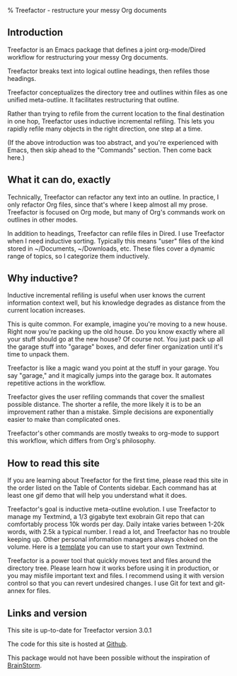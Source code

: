 % Treefactor - restructure your messy Org documents

Introduction
---

Treefactor is an Emacs package that defines a joint org-mode/Dired workflow for restructuring your messy Org documents.

Treefactor breaks text into logical outline headings, then refiles those headings.

Treefactor conceptualizes the directory tree and outlines within files as one unified meta-outline. It facilitates restructuring that outline.

Rather than trying to refile from the current location to the final destination in one hop, Treefactor uses inductive incremental refiling. This lets you rapidly refile many objects in the right direction, one step at a time.

(If the above introduction was too abstract, and you're experienced with Emacs, then skip ahead to the "Commands" section. Then come back here.)

What it can do, exactly
---

Technically, Treefactor can refactor any text into an outline. In practice, I only refactor Org files, since that's where I keep almost all my prose. Treefactor is focused on Org mode, but many of Org's commands work on outlines in other modes.

In addition to headings, Treefactor can refile files in Dired. I use Treefactor when I need inductive sorting. Typically this means "user" files of the kind stored in ~/Documents, ~/Downloads, etc. These files cover a dynamic range of topics, so I categorize them inductively.

Why inductive?
---

Inductive incremental refiling is useful when user knows the current information context well, but his knowledge degrades as distance from the current location increases.

This is quite common. For example, imagine you're moving to a new house. Right now you're packing up the old house. Do you know exactly where all your stuff should go at the new house? Of course not. You just pack up all the garage stuff into "garage" boxes, and defer finer organization until it's time to unpack them.

Treefactor is like a magic wand you point at the stuff in your garage. You say "garage," and it magically jumps into the garage box. It automates repetitive actions in the workflow.

Treefactor gives the user refiling commands that cover the smallest possible distance. The shorter a refile, the more likely it is to be an improvement rather than a mistake. Simple decisions are exponentially easier to make than complicated ones.

Treefactor's other commands are mostly tweaks to org-mode to support this workflow, which differs from Org's philosophy.

How to read this site
---

If you are learning about Treefactor for the first time, please read this site in the order listed on the Table of Contents sidebar. Each command has at least one gif demo that will help you understand what it does.

Treefactor's goal is inductive meta-outline evolution. I use Treefactor to manage my Textmind, a 1/3 gigabyte text exobrain Git repo that can comfortably process 10k words per day. Daily intake varies between 1-20k words, with 2.5k a typical number. I read a lot, and Treefactor has no trouble keeping up. Other personal information managers always choked on the volume. Here is a [template](https://gitgud.io/Bibliodemos/textmind-template) you can use to start your own Textmind.

Treefactor is a power tool that quickly moves text and files around the directory tree. Please learn how it works before using it in production, or you may misfile important text and files. I recommend using it with version control so that you can revert undesired changes. I use Git for text and git-annex for files.

Links and version
---

This site is up-to-date for Treefactor version 3.0.1

The code for this site is hosted at [Github](https://github.com/cyberthal/treefactor-docs).

This package would not have been possible without the inspiration of [BrainStorm](http://brainstormsw.com).
